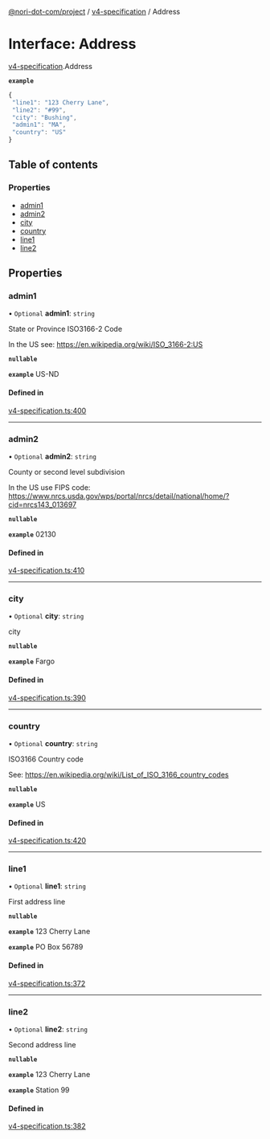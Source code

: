 [@nori-dot-com/project](../README.md) / [v4-specification](../modules/v4_specification.md) / Address

# Interface: Address

[v4-specification](../modules/v4_specification.md).Address

**`example`**

```js
{
 "line1": "123 Cherry Lane",
 "line2": "#99",
 "city": "Bushing",
 "admin1": "MA",
 "country": "US"
}
```

## Table of contents

### Properties

- [admin1](v4_specification.Address.md#admin1)
- [admin2](v4_specification.Address.md#admin2)
- [city](v4_specification.Address.md#city)
- [country](v4_specification.Address.md#country)
- [line1](v4_specification.Address.md#line1)
- [line2](v4_specification.Address.md#line2)

## Properties

### admin1

• `Optional` **admin1**: `string`

State or Province ISO3166-2 Code

In the US see: https://en.wikipedia.org/wiki/ISO_3166-2:US

**`nullable`**

**`example`** US-ND

#### Defined in

[v4-specification.ts:400](https://github.com/nori-dot-eco/nori-dot-com/blob/a06cfe9/packages/project/src/v4-specification.ts#L400)

___

### admin2

• `Optional` **admin2**: `string`

County or second level subdivision

In the US use FIPS code: https://www.nrcs.usda.gov/wps/portal/nrcs/detail/national/home/?cid=nrcs143_013697

**`nullable`**

**`example`** 02130

#### Defined in

[v4-specification.ts:410](https://github.com/nori-dot-eco/nori-dot-com/blob/a06cfe9/packages/project/src/v4-specification.ts#L410)

___

### city

• `Optional` **city**: `string`

city

**`nullable`**

**`example`** Fargo

#### Defined in

[v4-specification.ts:390](https://github.com/nori-dot-eco/nori-dot-com/blob/a06cfe9/packages/project/src/v4-specification.ts#L390)

___

### country

• `Optional` **country**: `string`

ISO3166 Country code

See: https://en.wikipedia.org/wiki/List_of_ISO_3166_country_codes

**`nullable`**

**`example`** US

#### Defined in

[v4-specification.ts:420](https://github.com/nori-dot-eco/nori-dot-com/blob/a06cfe9/packages/project/src/v4-specification.ts#L420)

___

### line1

• `Optional` **line1**: `string`

First address line

**`nullable`**

**`example`** 123 Cherry Lane

**`example`** PO Box 56789

#### Defined in

[v4-specification.ts:372](https://github.com/nori-dot-eco/nori-dot-com/blob/a06cfe9/packages/project/src/v4-specification.ts#L372)

___

### line2

• `Optional` **line2**: `string`

Second address line

**`nullable`**

**`example`** 123 Cherry Lane

**`example`** Station 99

#### Defined in

[v4-specification.ts:382](https://github.com/nori-dot-eco/nori-dot-com/blob/a06cfe9/packages/project/src/v4-specification.ts#L382)
